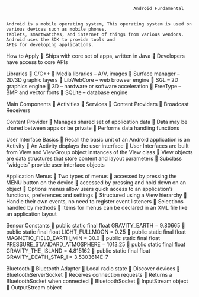                                                     Android Fundamental


	Android is a mobile operating system, This operating system is used on various devices such as mobile phones, 
    tablets, smartwatches, and internet of things from various vendors. Android uses the SDK to provide tools and 
    APIs for developing applications.
 
How to Apply
	Ships with core set of apps, written in Java
	Developers have access to core APIs

Libraries
	C/C++
	Media libraries – A/V, images
	Surface manager – 2D/3D graphic layers
	LibWebCore – web browser engine
	SGL – 2D graphics engine
	3D – hardware or software acceleration
	FreeType – BMP and vector fonts
	SQLite – database engine

Main Components
	Activities
	Services
	Content Providers
	Broadcast Receivers

Content Provider
	Manages shared set of application data
	Data may be shared between apps or be private
	Performs data handling functions

User Interface Basics
	Recall the basic unit of an Android application is an Activity
	An Activity displays the user interface
	User Interfaces are built from View and ViewGroup object instances of the View class
	View objects are data structures that store content and layout parameters 
	Subclass  “widgets” provide user interface objects

Application Menus
	Two types of menus
    	accessed by pressing the MENU button on the device
    	accessed by pressing and hold down on an object
	Options menus allow users quick access to an application’s functions, preferences and settings
	Structured using a View hierarchy
	Handle their own events, no need to register event  listeners
	Selections handled by methods
	Items for menus can be declared in an XML file like an application layout


Sensor Constants
	public static final float GRAVITY_EARTH = 9.80665
	public static final float LIGHT_FULLMOON = 0.25
	public static final float MAGNETIC_FIELD_EARTH_MIN = 30.0
	public static final float PRESSURE_STANDARD_ATMOSPHERE = 1013.25
	public static final float GRAVITY_THE_ISLAND = 4.815162
	public static final float GRAVITY_DEATH_STAR_I = 3.5303614E-7

Bluetooth
	Bluetooth Adapter
	Local radio state
	Discover devices
	BluetoothServerSocket
    	Receives connection requests
    	Returns a BluetoothSocket when connected
	BluetoothSocket
    	InputStream object
    	OutputStream object


